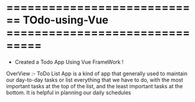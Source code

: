 # ============================ TOdo-using-Vue ===============================

* Created a Todo App Using Vue FrameWork !

OverView :-  ToDo List App is a kind of app that generally used to maintain our day-to-day tasks or list everything that we have to do, with the most important tasks at the top of the list, and the least important tasks at the bottom. It is helpful in planning our daily schedules

